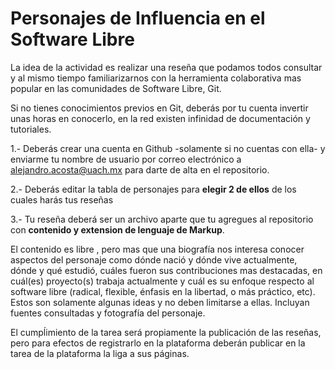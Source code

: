 # Personajes de Influencia en el Software Libre

La idea de la actividad es realizar una reseña que podamos todos consultar y al mismo tiempo familiarizarnos con la herramienta colaborativa mas popular en las comunidades de Software Libre, Git.

Si no tienes conocimientos previos en Git, deberás por tu cuenta invertir unas horas en conocerlo, en la red existen infinidad de documentación y tutoriales.

1.- Deberás crear una cuenta en Github -solamente si no cuentas con ella- y enviarme tu nombre de usuario por correo electrónico a alejandro.acosta@uach.mx para darte de alta en el repositorio.

2.- Deberás editar la tabla de personajes para **elegir 2 de ellos** de los cuales harás tus reseñas

3.- Tu reseña deberá ser un archivo aparte que tu agregues al repositorio con **contenido y extension de lenguaje de Markup**.

El contenido es libre , pero mas que una biografía nos interesa conocer aspectos del personaje como dónde nació y dónde vive actualmente, dónde y qué estudió, cuáles fueron sus contribuciones mas destacadas, en cuál(es) proyecto(s) trabaja actualmente y cuál es su enfoque respecto al software libre (radical, flexible, énfasis en la libertad, o más práctico, etc). Estos son solamente algunas ideas y no deben limitarse a ellas. Incluyan fuentes consultadas y fotografía del personaje.

El cumpĺimiento de la tarea será propiamente la publicación de las reseñas, pero para efectos de registrarlo en la plataforma deberán publicar en la tarea de la plataforma la liga a sus páginas.


